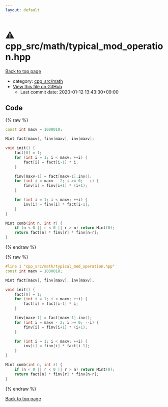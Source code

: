 ```yaml
---
layout: default
---
```


<!-- mathjax config similar to math.stackexchange -->
<script type="text/javascript" async
  src="https://cdnjs.cloudflare.com/ajax/libs/mathjax/2.7.5/MathJax.js?config=TeX-MML-AM_CHTML">
</script>
<script type="text/x-mathjax-config">
  MathJax.Hub.Config({
    TeX: { equationNumbers: { autoNumber: "AMS" }},
    tex2jax: {
      inlineMath: [ ['$','$'] ],
      processEscapes: true
    },
    "HTML-CSS": { matchFontHeight: false },
    displayAlign: "left",
    displayIndent: "2em"
  });
</script>

<script type="text/javascript" src="https://cdnjs.cloudflare.com/ajax/libs/jquery/3.4.1/jquery.min.js"></script>
<script src="https://cdn.jsdelivr.net/npm/jquery-balloon-js@1.1.2/jquery.balloon.min.js" integrity="sha256-ZEYs9VrgAeNuPvs15E39OsyOJaIkXEEt10fzxJ20+2I=" crossorigin="anonymous"></script>
<script type="text/javascript" src="../../../assets/js/copy-button.js"></script>
<link rel="stylesheet" href="../../../assets/css/copy-button.css" />


# :warning: cpp_src/math/typical_mod_operation.hpp

<a href="../../../index.html">Back to top page</a>

* category: <a href="../../../index.html#7f80e2498998e03897cbfac19f068c09">cpp_src/math</a>
* <a href="{{ site.github.repository_url }}/blob/master/cpp_src/math/typical_mod_operation.hpp">View this file on GitHub</a>
    - Last commit date: 2020-01-12 13:43:30+09:00




## Code

<a id="unbundled"></a>
{% raw %}
```cpp
const int maxv = 1000010;

Mint fact[maxv], finv[maxv], inv[maxv];

void init() {
    fact[0] = 1;
    for (int i = 1; i < maxv; ++i) {
        fact[i] = fact[i-1] * i;
    }

    finv[maxv-1] = fact[maxv-1].inv();
    for (int i = maxv - 2; i >= 0; --i) {
        finv[i] = finv[i+1] * (i+1);
    }

    for (int i = 1; i < maxv; ++i) {
        inv[i] = finv[i] * fact[i-1];
    }
}

Mint comb(int n, int r) {
    if (n < 0 || r < 0 || r > n) return Mint(0);
    return fact[n] * finv[r] * finv[n-r];
}
```
{% endraw %}

<a id="bundled"></a>
{% raw %}
```cpp
#line 1 "cpp_src/math/typical_mod_operation.hpp"
const int maxv = 1000010;

Mint fact[maxv], finv[maxv], inv[maxv];

void init() {
    fact[0] = 1;
    for (int i = 1; i < maxv; ++i) {
        fact[i] = fact[i-1] * i;
    }

    finv[maxv-1] = fact[maxv-1].inv();
    for (int i = maxv - 2; i >= 0; --i) {
        finv[i] = finv[i+1] * (i+1);
    }

    for (int i = 1; i < maxv; ++i) {
        inv[i] = finv[i] * fact[i-1];
    }
}

Mint comb(int n, int r) {
    if (n < 0 || r < 0 || r > n) return Mint(0);
    return fact[n] * finv[r] * finv[n-r];
}

```
{% endraw %}

<a href="../../../index.html">Back to top page</a>

